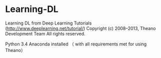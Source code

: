 # Learning-DL
Learning  DL from Deep Learning Tutorials (http://www.deeplearning.net/tutorial/)
Copyright (c) 2008–2013, Theano Development Team All rights reserved.


Python 3.4
Anaconda installed （ with all requirements met for using Theano）
